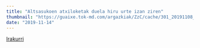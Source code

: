 ```yaml
---
title: "Altsasukoen atxiloketak duela hiru urte izan ziren"
thumbnail: "https://guaixe.tok-md.com/argazkiak/ZzC/cache/301_20191108_Altsasukoak_aske_kontzentrazioa_euripean_1_tokikom_735x413.JPG"
date: "2019-11-14"
---
```

[Irakurri](https://guaixe.eus/altsasu/1573716293724-altsasukoen-atxiloketak-duela-hiru-urte-izan-ziren)
